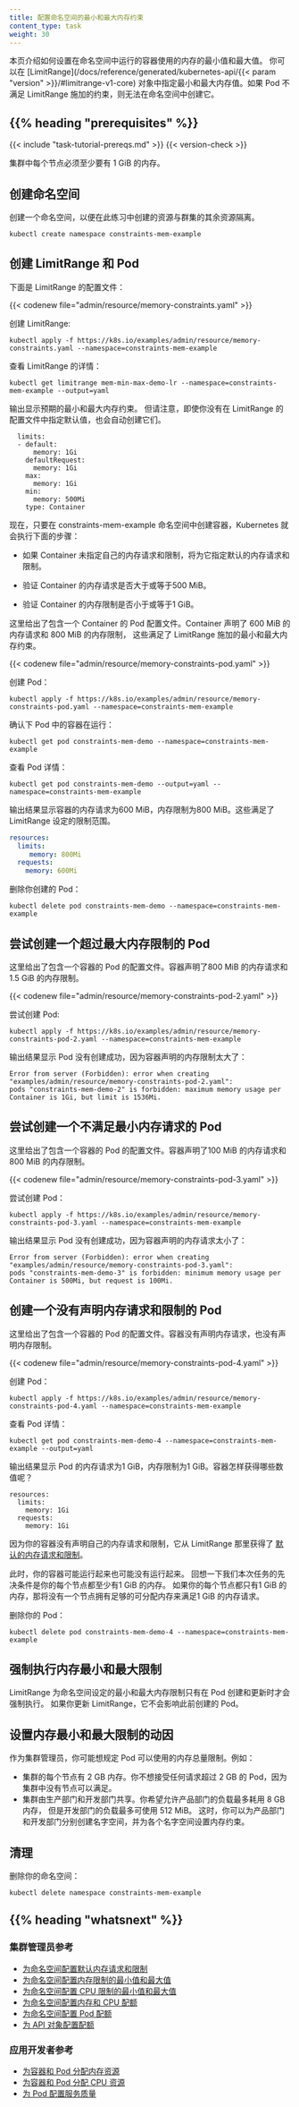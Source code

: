 ```yaml
---
title: 配置命名空间的最小和最大内存约束
content_type: task
weight: 30
---
```


<!--
title: Configure Minimum and Maximum Memory Constraints for a Namespace
content_type: task
weight: 30
-->

<!-- overview -->

<!--
This page shows how to set minimum and maximum values for memory used by Containers
running in a namespace. You specify minimum and maximum memory values in a
[LimitRange](/docs/reference/generated/kubernetes-api/{{< param "version" >}}/#limitrange-v1-core)
object. If a Pod does not meet the constraints imposed by the LimitRange,
it cannot be created in the namespace.
-->
本页介绍如何设置在命名空间中运行的容器使用的内存的最小值和最大值。 你可以在
[LimitRange](/docs/reference/generated/kubernetes-api/{{< param "version" >}}/#limitrange-v1-core)
对象中指定最小和最大内存值。如果 Pod 不满足 LimitRange 施加的约束，则无法在命名空间中创建它。

## {{% heading "prerequisites" %}}

{{< include "task-tutorial-prereqs.md" >}} {{< version-check >}}

<!--
Each node in your cluster must have at least 1 GiB of memory.
-->
集群中每个节点必须至少要有 1 GiB 的内存。

<!-- steps -->

<!--
## Create a namespace

Create a namespace so that the resources you create in this exercise are
isolated from the rest of your cluster.
-->
## 创建命名空间

创建一个命名空间，以便在此练习中创建的资源与群集的其余资源隔离。

```shell
kubectl create namespace constraints-mem-example
```

<!--
## Create a LimitRange and a Pod

Here's the configuration file for a LimitRange:
-->
## 创建 LimitRange 和 Pod

下面是 LimitRange 的配置文件：

{{< codenew file="admin/resource/memory-constraints.yaml" >}}

<!--
Create the LimitRange:
-->
创建 LimitRange:

```shell
kubectl apply -f https://k8s.io/examples/admin/resource/memory-constraints.yaml --namespace=constraints-mem-example
```

<!--
View detailed information about the LimitRange:
-->
查看 LimitRange 的详情：

```shell
kubectl get limitrange mem-min-max-demo-lr --namespace=constraints-mem-example --output=yaml
```

<!--
The output shows the minimum and maximum memory constraints as expected. But
notice that even though you didn't specify default values in the configuration
file for the LimitRange, they were created automatically.
-->
输出显示预期的最小和最大内存约束。 但请注意，即使你没有在 LimitRange 的配置文件中指定默认值，也会自动创建它们。

```
  limits:
  - default:
      memory: 1Gi
    defaultRequest:
      memory: 1Gi
    max:
      memory: 1Gi
    min:
      memory: 500Mi
    type: Container
```

<!--
Now whenever a Container is created in the constraints-mem-example namespace, Kubernetes
performs these steps:

* If the Container does not specify its own memory request and limit, assign the default
memory request and limit to the Container.

* Verify that the Container has a memory request that is greater than or equal to 500 MiB.

* Verify that the Container has a memory limit that is less than or equal to 1 GiB.

Here's the configuration file for a Pod that has one Container. The Container manifest
specifies a memory request of 600 MiB and a memory limit of 800 MiB. These satisfy the
minimum and maximum memory constraints imposed by the LimitRange.
-->
现在，只要在 constraints-mem-example 命名空间中创建容器，Kubernetes 就会执行下面的步骤：

* 如果 Container 未指定自己的内存请求和限制，将为它指定默认的内存请求和限制。

* 验证 Container 的内存请求是否大于或等于500 MiB。

* 验证 Container 的内存限制是否小于或等于1 GiB。

这里给出了包含一个 Container 的 Pod 配置文件。Container 声明了 600 MiB 的内存请求和
800 MiB 的内存限制， 这些满足了 LimitRange 施加的最小和最大内存约束。

{{< codenew file="admin/resource/memory-constraints-pod.yaml" >}}

<!--
Create the Pod:
-->
创建 Pod：

```shell
kubectl apply -f https://k8s.io/examples/admin/resource/memory-constraints-pod.yaml --namespace=constraints-mem-example
```

<!--
Verify that the Pod's Container is running:
-->
确认下 Pod 中的容器在运行：

```shell
kubectl get pod constraints-mem-demo --namespace=constraints-mem-example
```

<!--
View detailed information about the Pod:
-->
查看 Pod 详情：

```shell
kubectl get pod constraints-mem-demo --output=yaml --namespace=constraints-mem-example
```

<!--
The output shows that the Container has a memory request of 600 MiB and a memory limit
of 800 MiB. These satisfy the constraints imposed by the LimitRange.
-->
输出结果显示容器的内存请求为600 MiB，内存限制为800 MiB。这些满足了 LimitRange 设定的限制范围。

```yaml
resources:
  limits:
     memory: 800Mi
  requests:
    memory: 600Mi
```

<!--
Delete your Pod:
-->
删除你创建的 Pod：

```shell
kubectl delete pod constraints-mem-demo --namespace=constraints-mem-example
```

<!--
## Attempt to create a Pod that exceeds the maximum memory constraint

Here's the configuration file for a Pod that has one Container. The Container specifies a
memory request of 800 MiB and a memory limit of 1.5 GiB.
-->
## 尝试创建一个超过最大内存限制的 Pod

这里给出了包含一个容器的 Pod 的配置文件。容器声明了800 MiB 的内存请求和1.5 GiB 的内存限制。

{{< codenew file="admin/resource/memory-constraints-pod-2.yaml" >}}

<!--
Attempt to create the Pod:
-->
尝试创建 Pod:

```shell
kubectl apply -f https://k8s.io/examples/admin/resource/memory-constraints-pod-2.yaml --namespace=constraints-mem-example
```

<!--
The output shows that the Pod does not get created, because the Container specifies a memory limit that is
too large:
-->
输出结果显示 Pod 没有创建成功，因为容器声明的内存限制太大了：

```
Error from server (Forbidden): error when creating "examples/admin/resource/memory-constraints-pod-2.yaml":
pods "constraints-mem-demo-2" is forbidden: maximum memory usage per Container is 1Gi, but limit is 1536Mi.
```

<!--
## Attempt to create a Pod that does not meet the minimum memory request

Here's the configuration file for a Pod that has one Container. The Container specifies a
memory request of 100 MiB and a memory limit of 800 MiB.
-->
## 尝试创建一个不满足最小内存请求的 Pod

这里给出了包含一个容器的 Pod 的配置文件。容器声明了100 MiB 的内存请求和800 MiB 的内存限制。

{{< codenew file="admin/resource/memory-constraints-pod-3.yaml" >}}

<!--
Attempt to create the Pod:
-->
尝试创建 Pod：

```shell
kubectl apply -f https://k8s.io/examples/admin/resource/memory-constraints-pod-3.yaml --namespace=constraints-mem-example
```

<!--
The output shows that the Pod does not get created, because the Container specifies a memory
request that is too small:
-->
输出结果显示 Pod 没有创建成功，因为容器声明的内存请求太小了：

```
Error from server (Forbidden): error when creating "examples/admin/resource/memory-constraints-pod-3.yaml":
pods "constraints-mem-demo-3" is forbidden: minimum memory usage per Container is 500Mi, but request is 100Mi.
```

<!--
## Create a Pod that does not specify any memory request or limit

Here's the configuration file for a Pod that has one Container. The Container does not
specify a memory request, and it does not specify a memory limit.
-->
## 创建一个没有声明内存请求和限制的 Pod

这里给出了包含一个容器的 Pod 的配置文件。容器没有声明内存请求，也没有声明内存限制。

{{< codenew file="admin/resource/memory-constraints-pod-4.yaml" >}}

<!--
Create the Pod:
-->
创建 Pod：

```shell
kubectl apply -f https://k8s.io/examples/admin/resource/memory-constraints-pod-4.yaml --namespace=constraints-mem-example
```

<!--
View detailed information about the Pod:
-->
查看 Pod 详情：

```
kubectl get pod constraints-mem-demo-4 --namespace=constraints-mem-example --output=yaml
```

<!--
The output shows that the Pod's Container has a memory request of 1 GiB and a memory limit of 1 GiB.
How did the Container get those values?
-->
输出结果显示 Pod 的内存请求为1 GiB，内存限制为1 GiB。容器怎样获得哪些数值呢？

```
resources:
  limits:
    memory: 1Gi
  requests:
    memory: 1Gi
```

<!--
Because your Container did not specify its own memory request and limit, it was given the
[default memory request and limit](/docs/tasks/administer-cluster/memory-default-namespace/)
from the LimitRange.
-->
因为你的容器没有声明自己的内存请求和限制，它从 LimitRange 那里获得了
[默认的内存请求和限制](/zh-cn/docs/tasks/administer-cluster/manage-resources/memory-default-namespace/)。

<!--
At this point, your Container might be running or it might not be running. Recall that a prerequisite
for this task is that your Nodes have at least 1 GiB of memory. If each of your Nodes has only
1 GiB of memory, then there is not enough allocatable memory on any Node to accommodate a memory
request of 1 GiB. If you happen to be using Nodes with 2 GiB of memory, then you probably have
enough space to accommodate the 1 GiB request.

Delete your Pod:
-->
此时，你的容器可能运行起来也可能没有运行起来。
回想一下我们本次任务的先决条件是你的每个节点都至少有1 GiB 的内存。
如果你的每个节点都只有1 GiB 的内存，那将没有一个节点拥有足够的可分配内存来满足1 GiB 的内存请求。

删除你的 Pod：

```
kubectl delete pod constraints-mem-demo-4 --namespace=constraints-mem-example
```

<!--
## Enforcement of minimum and maximum memory constraints

The maximum and minimum memory constraints imposed on a namespace by a LimitRange are enforced only
when a Pod is created or updated. If you change the LimitRange, it does not affect
Pods that were created previously.
-->
## 强制执行内存最小和最大限制

LimitRange 为命名空间设定的最小和最大内存限制只有在 Pod 创建和更新时才会强制执行。
如果你更新 LimitRange，它不会影响此前创建的 Pod。

<!--
## Motivation for minimum and maximum memory constraints
-->
## 设置内存最小和最大限制的动因

<!--
As a cluster administrator, you might want to impose restrictions on the amount of memory that Pods can use.
For example:

* Each Node in a cluster has 2 GB of memory. You do not want to accept any Pod that requests
  more than 2 GB of memory, because no Node in the cluster can support the request.

* A cluster is shared by your production and development departments.
  You want to allow production workloads to consume up to 8 GB of memory, but
  you want development workloads to be limited to 512 MB. You create separate namespaces
  for production and development, and you apply memory constraints to each namespace.
-->
作为集群管理员，你可能想规定 Pod 可以使用的内存总量限制。例如：

* 集群的每个节点有 2 GB 内存。你不想接受任何请求超过 2 GB 的 Pod，因为集群中没有节点可以满足。
* 集群由生产部门和开发部门共享。你希望允许产品部门的负载最多耗用 8 GB 内存，
  但是开发部门的负载最多可使用 512 MiB。
  这时，你可以为产品部门和开发部门分别创建名字空间，并为各个名字空间设置内存约束。

<!--
## Clean up

Delete your namespace:
-->
## 清理

删除你的命名空间：

```shell
kubectl delete namespace constraints-mem-example
```

## {{% heading "whatsnext" %}}

<!--
### For cluster administrators

* [Configure Default Memory Requests and Limits for a Namespace](/docs/tasks/administer-cluster/memory-default-namespace/)
* [Configure Default CPU Requests and Limits for a Namespace](/docs/tasks/administer-cluster/cpu-default-namespace/)
* [Configure Minimum and Maximum CPU Constraints for a Namespace](/docs/tasks/administer-cluster/cpu-constraint-namespace/)
* [Configure Memory and CPU Quotas for a Namespace](/docs/tasks/administer-cluster/quota-memory-cpu-namespace/)
* [Configure a Pod Quota for a Namespace](/docs/tasks/administer-cluster/quota-pod-namespace/)
* [Configure Quotas for API Objects](/docs/tasks/administer-cluster/quota-api-object/)
-->

### 集群管理员参考

* [为命名空间配置默认内存请求和限制](/zh-cn/docs/tasks/administer-cluster/manage-resources/memory-default-namespace/)
* [为命名空间配置内存限制的最小值和最大值](/zh-cn/docs/tasks/administer-cluster/manage-resources/memory-constraint-namespace/)
* [为命名空间配置 CPU 限制的最小值和最大值](/zh-cn/docs/tasks/administer-cluster/manage-resources/cpu-constraint-namespace/)
* [为命名空间配置内存和 CPU 配额](/zh-cn/docs/tasks/administer-cluster/manage-resources/quota-memory-cpu-namespace/)
* [为命名空间配置 Pod 配额](/zh-cn/docs/tasks/administer-cluster/manage-resources/quota-pod-namespace/)
* [为 API 对象配置配额](/zh-cn/docs/tasks/administer-cluster/quota-api-object/)

<!--
### For app developers

* [Assign Memory Resources to Containers and Pods](/docs/tasks/configure-pod-container/assign-memory-resource/)
* [Assign CPU Resources to Containers and Pods](/docs/tasks/configure-pod-container/assign-cpu-resource/)
* [Configure Quality of Service for Pods](/docs/tasks/configure-pod-container/quality-service-pod/)
-->

### 应用开发者参考

* [为容器和 Pod 分配内存资源](/zh-cn/docs/tasks/configure-pod-container/assign-memory-resource/)
* [为容器和 Pod 分配 CPU 资源](/zh-cn/docs/tasks/configure-pod-container/assign-cpu-resource/)
* [为 Pod 配置服务质量](/zh-cn/docs/tasks/configure-pod-container/quality-service-pod/)

